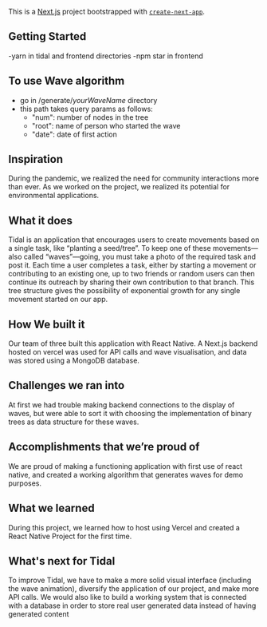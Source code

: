 This is a [Next.js](https://nextjs.org/) project bootstrapped with [`create-next-app`](https://github.com/vercel/next.js/tree/canary/packages/create-next-app).

## Getting Started
-yarn in tidal and frontend directories
-npm star in frontend

## To use Wave algorithm
- go in /generate/*yourWaveName* directory
- this path takes query params as follows:
  - "num": number of nodes in the tree
  - "root": name of person who started the wave
  - "date": date of first action

## Inspiration
During the pandemic, we realized the need for community interactions more than ever. As we worked on the project, we realized its potential for environmental applications. 

## What it does
Tidal is an application that encourages users to create movements based on a single task, like “planting a seed/tree”. To keep one of these movements—also called “waves”—going, you must take a photo of the required task and post it. Each time a user completes a task, either by starting a movement or contributing to an existing one, up to two friends or random users can then continue its outreach by sharing their own contribution to that branch. This tree structure gives the possibility of exponential growth for any single movement started on our app.

## How We built it
Our team of three built this application with React Native. A Next.js backend hosted on vercel was used for API calls and wave visualisation,  and data was stored using a MongoDB database.

## Challenges we ran into
At first we had trouble making backend connections to the display of waves, but were able to sort it with choosing the implementation of binary trees as data structure for these waves.

## Accomplishments that we’re proud of
We are proud of making a functioning application with first use of react native, and created a working algorithm that generates waves for demo purposes.

## What we learned
During this project, we learned how to host using Vercel and created a React Native Project for the first time.

## What's next for Tidal
To improve Tidal, we have to make a more solid visual interface (including the wave animation), diversify the application of our project, and make more API calls. We would also like to build a working system that is connected with a database in order to store real user generated data instead of having generated content
